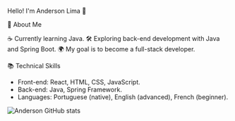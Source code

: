 Hello! I'm Anderson Lima 👋

🎯 About Me

☕ Currently learning Java.
🛠️ Exploring back-end development with Java and Spring Boot.
🌍 My goal is to become a full-stack developer.


📚 Technical Skills

- Front-end: React, HTML, CSS, JavaScript.
- Back-end: Java, Spring Framework.
- Languages: Portuguese (native), English (advanced), French (beginner).


![Anderson GitHub stats](https://github-readme-stats.vercel.app/api?Anders0nlima&show_icons=true&theme=radical)
